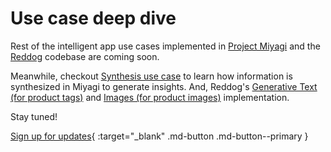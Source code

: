 # Use case deep dive

Rest of the intelligent app use cases implemented in [Project Miyagi](https://github.com/Azure-Samples/miyagi) and the [Reddog](https://github.com/Azure/reddog-solutions) codebase are coming soon.

Meanwhile, checkout [Synthesis use case](./synthesis.md) to learn how information is synthesized in Miyagi to generate insights. And, Reddog's [Generative Text (for product tags)](https://reddog-solutions.com/) and [Images (for product images)](https://huggingface.co/thegovind/reddogpillmodel512) implementation.

Stay tuned!

[Sign up for updates](https://forms.office.com/r/rLds2s8RH1){ :target="_blank" .md-button .md-button--primary }